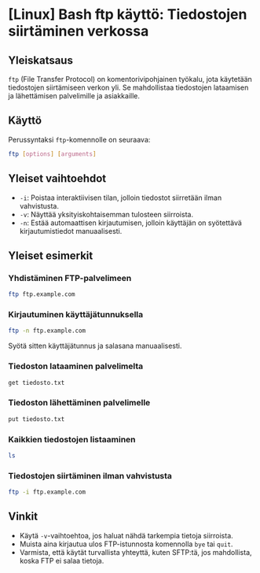 # [Linux] Bash ftp käyttö: Tiedostojen siirtäminen verkossa

## Yleiskatsaus
`ftp` (File Transfer Protocol) on komentorivipohjainen työkalu, jota käytetään tiedostojen siirtämiseen verkon yli. Se mahdollistaa tiedostojen lataamisen ja lähettämisen palvelimille ja asiakkaille.

## Käyttö
Perussyntaksi `ftp`-komennolle on seuraava:

```bash
ftp [options] [arguments]
```

## Yleiset vaihtoehdot
- `-i`: Poistaa interaktiivisen tilan, jolloin tiedostot siirretään ilman vahvistusta.
- `-v`: Näyttää yksityiskohtaisemman tulosteen siirroista.
- `-n`: Estää automaattisen kirjautumisen, jolloin käyttäjän on syötettävä kirjautumistiedot manuaalisesti.

## Yleiset esimerkit
### Yhdistäminen FTP-palvelimeen
```bash
ftp ftp.example.com
```

### Kirjautuminen käyttäjätunnuksella
```bash
ftp -n ftp.example.com
```
Syötä sitten käyttäjätunnus ja salasana manuaalisesti.

### Tiedoston lataaminen palvelimelta
```bash
get tiedosto.txt
```

### Tiedoston lähettäminen palvelimelle
```bash
put tiedosto.txt
```

### Kaikkien tiedostojen listaaminen
```bash
ls
```

### Tiedostojen siirtäminen ilman vahvistusta
```bash
ftp -i ftp.example.com
```

## Vinkit
- Käytä `-v`-vaihtoehtoa, jos haluat nähdä tarkempia tietoja siirroista.
- Muista aina kirjautua ulos FTP-istunnosta komennolla `bye` tai `quit`.
- Varmista, että käytät turvallista yhteyttä, kuten SFTP:tä, jos mahdollista, koska FTP ei salaa tietoja.